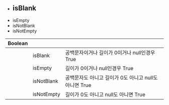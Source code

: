 - isBlank
  - 
- isEmpty
- isNotBlank
- isNotEmpty

| Boolean |            |                                                        |
| ------- | ---------- | ------------------------------------------------------ |
|         | isBlank    | 공백문자이거나 길이가 0이거나 null인경우 True          |
|         | isEmpty    | 길이가 0이거나 null인경우 True                         |
|         | isNotBlank | 공백문자도 아니고 길이가 0도 아니고 null도 아니면 True |
|         | isNotEmpty | 길이가 0도 아니고 null도 아니면 True                   |


